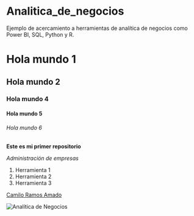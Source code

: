 # Analitica_de_negocios
Ejemplo de acercamiento a herramientas de analítica de negocios como Power BI, SQL, Python y R.
# Hola mundo 1
## Hola mundo 2
### Hola mundo 4
#### Hola mundo 5
###### Hola mundo 6
**Este es mi primer repositorio**

*Administración de empresas*

1. Herramienta 1
2. Herramienta 2
3. Herramienta 3

[Camilo Ramos Amado](www.linkedin.com/in/camilo-ramos327)

![Analítica de Negocios](https://blog.es.logicalis.com/hs-fs/hubfs/iStock_000073271969_Small-2.jpg?width=620&height=439&name=iStock_000073271969_Small-2.jpg)




